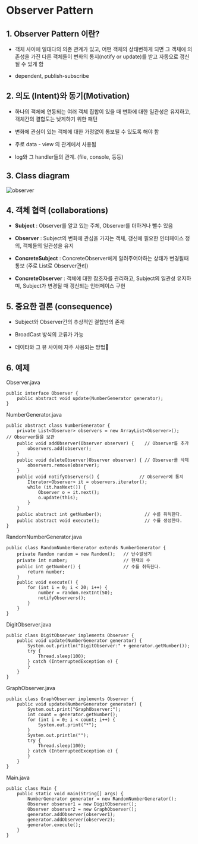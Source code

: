 # Observer Pattern

## 1. Observer Pattern 이란?

- 객체 사이에 일대다의 의존 관계가 있고, 어떤 객체의 상태변하게 되면 그 객체에 의존성을 가진 다른 객체들이 변화의 통지(notify or update)를 받고 자동으로 갱신될 수 있게 함

- dependent, publish-subscribe


## 2. 의도 (Intent)와 동기(Motivation)

- 하나의 객체에 연동되는 여러 객체 집합이 있을 때 변화에 대한 일관성은 유지하고, 객체간의 결합도는 낮게하기 위한 패턴

- 변화에 관심이 있는 객체에 대한 가정없이 통보될 수 있도록 해야 함

- 주로 data - view 의 관계에서 사용됨

- log와 그 handler들의 관계. (file, console, 등등)

## 3. Class diagram

![observer](./img/observer.png)


## 4. 객체 협력 (collaborations)

- **Subject** : Observer를 알고 있는 주체, Observer를 더하거나 뺄수 있음

- **Observer** : Subject의 변화에 관심을 가지는 객체, 갱신에 필요한 인터페이스 정의, 객체들의 일관성을 유지

- **ConcreteSubject** : ConcreteObserver에게 알려주어야하는 상태가 변경될때 통보 (주로 List로 Observer관리)

- **ConcreteObserver** : 객체에 대한 참조자를 관리하고, Subject의 일관성 유지하며, Subject가 변경될 때 갱신되는 인터페이스 구현


## 5. 중요한 결론 (consequence)

- Subject와 Observer간의 추상적인 결합만의 존재

- BroadCast 방식의 교류가 가능

- 데이타와 그 뷰 사이에 자주 사용되는 방법

## 6. 예제 

Observer.java
```
public interface Observer {
    public abstract void update(NumberGenerator generator);
}
```

NumberGenerator.java
```
public abstract class NumberGenerator {
    private List<Observer> observers = new ArrayList<Observer>();        // Observer들을 보관
    public void addObserver(Observer observer) {    // Observer를 추가
        observers.add(observer);
    }
    public void deleteObserver(Observer observer) { // Observer를 삭제
        observers.remove(observer);
    }
    public void notifyObservers() {               // Observer에 통지
        Iterator<Observer> it = observers.iterator();
        while (it.hasNext()) {
            Observer o = it.next();
            o.update(this);
        }
    }
    public abstract int getNumber();                // 수를 취득한다.
    public abstract void execute();                 // 수를 생성한다.
}
```

RandomNumberGenerator.java
```
public class RandomNumberGenerator extends NumberGenerator {
    private Random random = new Random();   // 난수발생기
    private int number;                     // 현재의 수
    public int getNumber() {                // 수를 취득한다.
        return number;
    }
    public void execute() {
        for (int i = 0; i < 20; i++) {
            number = random.nextInt(50);
            notifyObservers();
        }
    }
}
```

DigitObserver.java
```
public class DigitObserver implements Observer {
    public void update(NumberGenerator generator) {
        System.out.println("DigitObserver:" + generator.getNumber());
        try {
            Thread.sleep(100);
        } catch (InterruptedException e) {
        }
    }
}
```

GraphObserver.java
```
public class GraphObserver implements Observer {
    public void update(NumberGenerator generator) {
        System.out.print("GraphObserver:");
        int count = generator.getNumber();
        for (int i = 0; i < count; i++) {
            System.out.print("*");
        }
        System.out.println("");
        try {
            Thread.sleep(100);
        } catch (InterruptedException e) {
        }
    }
}
```

Main.java
```
public class Main {
    public static void main(String[] args) {
        NumberGenerator generator = new RandomNumberGenerator();
        Observer observer1 = new DigitObserver();
        Observer observer2 = new GraphObserver();
        generator.addObserver(observer1);
        generator.addObserver(observer2);
        generator.execute();
    }
}
```
